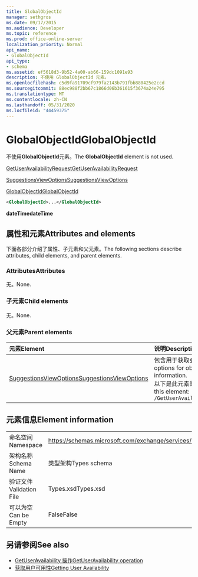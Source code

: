 ```yaml
---
title: GlobalObjectId
manager: sethgros
ms.date: 09/17/2015
ms.audience: Developer
ms.topic: reference
ms.prod: office-online-server
localization_priority: Normal
api_name:
- GlobalObjectId
api_type:
- schema
ms.assetid: ef5618d3-9b52-4a00-ab66-159dc1091e93
description: 不使用 GlobalObjectId 元素。
ms.openlocfilehash: c5d9fa91709cf979fa2143b791fbb880425e2ccd
ms.sourcegitcommit: 88ec988f2bb67c1866d06b361615f3674a24e795
ms.translationtype: MT
ms.contentlocale: zh-CN
ms.lasthandoff: 05/31/2020
ms.locfileid: "44459375"
---
```

# <a name="globalobjectid"></a><span data-ttu-id="79a03-103">GlobalObjectId</span><span class="sxs-lookup"><span data-stu-id="79a03-103">GlobalObjectId</span></span>

<span data-ttu-id="79a03-104">不使用**GlobalObjectId**元素。</span><span class="sxs-lookup"><span data-stu-id="79a03-104">The **GlobalObjectId** element is not used.</span></span> 
  
[<span data-ttu-id="79a03-105">GetUserAvailabilityRequest</span><span class="sxs-lookup"><span data-stu-id="79a03-105">GetUserAvailabilityRequest</span></span>](getuseravailabilityrequest.md)
  
[<span data-ttu-id="79a03-106">SuggestionsViewOptions</span><span class="sxs-lookup"><span data-stu-id="79a03-106">SuggestionsViewOptions</span></span>](suggestionsviewoptions.md)
  
[<span data-ttu-id="79a03-107">GlobalObjectId</span><span class="sxs-lookup"><span data-stu-id="79a03-107">GlobalObjectId</span></span>](globalobjectid.md)
  
```xml
<GlobalObjectId>...</GlobalObjectId>
```

<span data-ttu-id="79a03-108">**dateTime**</span><span class="sxs-lookup"><span data-stu-id="79a03-108">**dateTime**</span></span>

## <a name="attributes-and-elements"></a><span data-ttu-id="79a03-109">属性和元素</span><span class="sxs-lookup"><span data-stu-id="79a03-109">Attributes and elements</span></span>

<span data-ttu-id="79a03-110">下面各部分介绍了属性、子元素和父元素。</span><span class="sxs-lookup"><span data-stu-id="79a03-110">The following sections describe attributes, child elements, and parent elements.</span></span>
  
### <a name="attributes"></a><span data-ttu-id="79a03-111">Attributes</span><span class="sxs-lookup"><span data-stu-id="79a03-111">Attributes</span></span>

<span data-ttu-id="79a03-112">无。</span><span class="sxs-lookup"><span data-stu-id="79a03-112">None.</span></span>
  
### <a name="child-elements"></a><span data-ttu-id="79a03-113">子元素</span><span class="sxs-lookup"><span data-stu-id="79a03-113">Child elements</span></span>

<span data-ttu-id="79a03-114">无。</span><span class="sxs-lookup"><span data-stu-id="79a03-114">None.</span></span>
  
### <a name="parent-elements"></a><span data-ttu-id="79a03-115">父元素</span><span class="sxs-lookup"><span data-stu-id="79a03-115">Parent elements</span></span>

|<span data-ttu-id="79a03-116">**元素**</span><span class="sxs-lookup"><span data-stu-id="79a03-116">**Element**</span></span>|<span data-ttu-id="79a03-117">**说明**</span><span class="sxs-lookup"><span data-stu-id="79a03-117">**Description**</span></span>|
|:-----|:-----|
|[<span data-ttu-id="79a03-118">SuggestionsViewOptions</span><span class="sxs-lookup"><span data-stu-id="79a03-118">SuggestionsViewOptions</span></span>](suggestionsviewoptions.md) <br/> |<span data-ttu-id="79a03-119">包含用于获取会议建议信息的选项。</span><span class="sxs-lookup"><span data-stu-id="79a03-119">Contains the options for obtaining meeting suggestion information.</span></span>  <br/> <span data-ttu-id="79a03-120">以下是此元素的 XPath：</span><span class="sxs-lookup"><span data-stu-id="79a03-120">The following is the XPath to this element:</span></span>  <br/>  `/GetUserAvailabilityRequest/SuggestionViewOptions` <br/> |
   
## <a name="element-information"></a><span data-ttu-id="79a03-121">元素信息</span><span class="sxs-lookup"><span data-stu-id="79a03-121">Element information</span></span>

|||
|:-----|:-----|
|<span data-ttu-id="79a03-122">命名空间</span><span class="sxs-lookup"><span data-stu-id="79a03-122">Namespace</span></span>  <br/> |https://schemas.microsoft.com/exchange/services/2006/types  <br/> |
|<span data-ttu-id="79a03-123">架构名称</span><span class="sxs-lookup"><span data-stu-id="79a03-123">Schema Name</span></span>  <br/> |<span data-ttu-id="79a03-124">类型架构</span><span class="sxs-lookup"><span data-stu-id="79a03-124">Types schema</span></span>  <br/> |
|<span data-ttu-id="79a03-125">验证文件</span><span class="sxs-lookup"><span data-stu-id="79a03-125">Validation File</span></span>  <br/> |<span data-ttu-id="79a03-126">Types.xsd</span><span class="sxs-lookup"><span data-stu-id="79a03-126">Types.xsd</span></span>  <br/> |
|<span data-ttu-id="79a03-127">可以为空</span><span class="sxs-lookup"><span data-stu-id="79a03-127">Can be Empty</span></span>  <br/> |<span data-ttu-id="79a03-128">False</span><span class="sxs-lookup"><span data-stu-id="79a03-128">False</span></span>  <br/> |
   
## <a name="see-also"></a><span data-ttu-id="79a03-129">另请参阅</span><span class="sxs-lookup"><span data-stu-id="79a03-129">See also</span></span>

- [<span data-ttu-id="79a03-130">GetUserAvailability 操作</span><span class="sxs-lookup"><span data-stu-id="79a03-130">GetUserAvailability operation</span></span>](getuseravailability-operation.md)
- [<span data-ttu-id="79a03-131">获取用户可用性</span><span class="sxs-lookup"><span data-stu-id="79a03-131">Getting User Availability</span></span>](https://msdn.microsoft.com/library/d4133fcb-9b0f-4e6b-aadf-a389da83516a%28Office.15%29.aspx)

